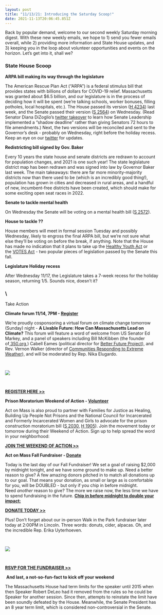 ```yaml
---
layout: post
title: "11/13/21: Introducing the Saturday Scoop!"
date: 2021-11-13T20:06:45.851Z
---
```

Back by popular demand, welcome to our second weekly Saturday morning digest. With these new weekly emails, we hope to 1) send you fewer emails overall, while 2) providing more information and State House updates, and 3) keeping you in the loop about volunteer opportunities and events on the horizon. Let’s get into it, shall we?

### State House Scoop

**ARPA bill making its way through the legislature**

The American Rescue Plan Act (“ARPA”) is a federal stimulus bill that provides states with billions of dollars for COVID-19 relief. Massachusetts was granted about $6.5 billion, and our legislature is in the process of deciding how it will be spent (we’re talking schools, worker bonuses, filling potholes, local hospitals, etc.). The House passed its version ([H 4234](https://malegislature.gov/Bills/192/H4234?utm_medium=&emci=514e6e1c-3f44-ec11-9820-c896653b26c8&emdi=ea000000-0000-0000-0000-000000000001&ceid={{ContactsEmailID}})) last week, and the Senate passed their version ([S 2564](https://malegislature.gov/Bills/192/S2564?utm_medium=&emci=514e6e1c-3f44-ec11-9820-c896653b26c8&emdi=ea000000-0000-0000-0000-000000000001&ceid={{ContactsEmailID}})) on Wednesday. (Read Senator Diana DiZoglio’s [twitter takeover](https://twitter.com/act_on_mass/status/1456739997273542664?utm_medium=&emci=514e6e1c-3f44-ec11-9820-c896653b26c8&emdi=ea000000-0000-0000-0000-000000000001&ceid={{ContactsEmailID}}) to learn how Senate Leadership implemented a “shadow deadline” rather than giving Senators 72 hours to file amendments.) Next, the two versions will be reconciled and sent to the Governor’s desk - probably on Wednesday, right before the holiday recess. Keep an eye on our [twitter](https://twitter.com/act_on_mass?utm_medium=&emci=514e6e1c-3f44-ec11-9820-c896653b26c8&emdi=ea000000-0000-0000-0000-000000000001&ceid={{ContactsEmailID}}) for updates.



**Redistricting bill signed by Gov. Baker**

Every 10 years the state house and senate districts are redrawn to account for population changes, and 2021 is one such year! The state legislature district map has been redrawn and was signed into law by Governor Baker last week. The main takeaways: there are far more minority-majority districts now than there used to be (which is an incredibly good thing!), population has grown in cities and decreased in rural areas, and a handful of new, incumbent-free districts have been created, which should make for some exciting open seat races in 2022.



**Senate to tackle mental health**

On Wednesday the Senate will be voting on a mental health bill ([S 2572](https://malegislature.gov/Bills/192/S2572?utm_medium=&emci=514e6e1c-3f44-ec11-9820-c896653b26c8&emdi=ea000000-0000-0000-0000-000000000001&ceid={{ContactsEmailID}})).



**House to tackle ??**

House members will meet in formal session Tuesday and possibly Wednesday, likely to engross the final ARPA bill, but we’re not sure what else they’ll be voting on before the break, if anything. Note that the House has made no indication that it plans to take up the [Healthy Youth Act](https://actonmass.org/bills/healthy-youth-act/?utm_medium=&emci=514e6e1c-3f44-ec11-9820-c896653b26c8&emdi=ea000000-0000-0000-0000-000000000001&ceid={{ContactsEmailID}}) or the [VOTES Act](https://actonmass.org/bills/same-voter-day-registration/?utm_medium=&emci=514e6e1c-3f44-ec11-9820-c896653b26c8&emdi=ea000000-0000-0000-0000-000000000001&ceid={{ContactsEmailID}}) - two popular pieces of legislation passed by the Senate this fall.



**Legislature Holiday recess** 

After Wednesday 11/17, the Legislature takes a 7-week recess for the holiday season, returning 1/5. Sounds nice, doesn’t it?

### \
Take Action

**Climate forum 11/14, 7PM - [Register](http://bit.ly/massclimateaction?utm_medium=&emci=514e6e1c-3f44-ec11-9820-c896653b26c8&emdi=ea000000-0000-0000-0000-000000000001&ceid={{ContactsEmailID}})**

We’re proudly cosponsoring a virtual forum on climate change tomorrow (Sunday) night - **A Livable Future: How Can Massachusetts Lead on Climate?** This forum will feature a word of welcome from US Senator Ed Markey, and a panel of speakers including Bill McKibben (the founder of[ 350.org](http://350.org/?utm_medium=&emci=514e6e1c-3f44-ec11-9820-c896653b26c8&emdi=ea000000-0000-0000-0000-000000000001&ceid={{ContactsEmailID}}),) Cabell Eames (political director for [Better Future Project](https://www.betterfutureproject.org/?utm_medium=&emci=514e6e1c-3f44-ec11-9820-c896653b26c8&emdi=ea000000-0000-0000-0000-000000000001&ceid={{ContactsEmailID}})), and Rev. Vernon Walker (director of [Communities Responding to Extreme Weather](https://www.climatecrew.org/?locale=en&utm_medium=&emci=514e6e1c-3f44-ec11-9820-c896653b26c8&emdi=ea000000-0000-0000-0000-000000000001&ceid={{ContactsEmailID}})), and will be moderated by Rep. Nika Elugardo.

 

![](https://nvlupin.blob.core.windows.net/images/van/EA/EA007/1/90151/images/Nov%2014%20Flier%20as%20of%20110921.png)

 

**[REGISTER HERE >>](http://bit.ly/massclimateaction?utm_medium=&emci=514e6e1c-3f44-ec11-9820-c896653b26c8&emdi=ea000000-0000-0000-0000-000000000001&ceid={{ContactsEmailID}})**

**Prison Moratorium Weekend of Action - [Volunteer](https://docs.google.com/forms/d/e/1FAIpQLSeRUEIol5ELxqget3oi2ODYDofXdVQdABLcDPAekXv4al3DkA/viewform?utm_medium=&emci=514e6e1c-3f44-ec11-9820-c896653b26c8&emdi=ea000000-0000-0000-0000-000000000001&ceid={{ContactsEmailID}})**

Act on Mass is also proud to partner with Families for Justice as Healing, Building Up People Not Prisons and the National Council for Incarcerated and Formerly Incarcerated Women and Girls to advocate for the prison construction moratorium bill ([S 2030](https://malegislature.gov/Bills/192/S2030?utm_medium=&emci=514e6e1c-3f44-ec11-9820-c896653b26c8&emdi=ea000000-0000-0000-0000-000000000001&ceid={{ContactsEmailID}}), [H 1905](https://malegislature.gov/Bills/192/H1905?utm_medium=&emci=514e6e1c-3f44-ec11-9820-c896653b26c8&emdi=ea000000-0000-0000-0000-000000000001&ceid={{ContactsEmailID}})). Join the movement today or tomorrow during their Weekend of Action. Sign up to help spread the word in your neighborhood:

**[JOIN THE WEEKEND OF ACTION >>](https://docs.google.com/forms/d/e/1FAIpQLSeRUEIol5ELxqget3oi2ODYDofXdVQdABLcDPAekXv4al3DkA/viewform?utm_medium=&emci=514e6e1c-3f44-ec11-9820-c896653b26c8&emdi=ea000000-0000-0000-0000-000000000001&ceid={{ContactsEmailID}})**

**Act on Mass Fall Fundraiser - [Donate](https://secure.actblue.com/donate/aom2021-fallfundraiser?refcode=11132021-scoop&utm_medium=)**

Today is the last day of our Fall Fundraiser! We set a goal of raising $2,000 by midnight tonight, and we have some ground to make up. Need a better reason to give? A few amazing donors pitched in to match all donations up to our goal. That means your donation, as small or large as is comfortable for you, will be DOUBLED - but only if you chip in before midnight. Need *another* reason to give? The more we raise now, the less time we have to spend fundraising in the future. **[Chip in before midnight to double your impact:](https://secure.actblue.com/donate/aom2021-fallfundraiser?refcode=11132021-scoop&utm_medium=)**

**[DONATE TODAY >>](https://secure.actblue.com/donate/aom2021-fallfundraiser?refcode=11132021-scoop&utm_medium=)**

Plus! Don’t forget about our in-person Walk in the Park fundraiser later today at 2:00PM in Lincoln. Three words: donuts, cider, alpacas. Oh, and the incredible Rep. Erika Uyterhoeven.

 

![](https://nvlupin.blob.core.windows.net/images/van/EA/EA007/1/90151/images/Act%20on%20Mass_Walk%20Fundraiser%20FB_2021_matching.png.png)

 

**[RSVP FOR THE FUNDRAISER >>](https://secure.everyaction.com/sgn_2VTVg02xFEp342DQ9g2?utm_medium=&emci=514e6e1c-3f44-ec11-9820-c896653b26c8&emdi=ea000000-0000-0000-0000-000000000001&ceid={{ContactsEmailID}})**

 **And last, a not-so-fun-fact to kick off your weekend**

The Massachusetts House had term limits for the speaker until 2015 when then Speaker Robert DeLeo had it removed from the rules so he could be Speaker for another session. Since then, attempts to reinstate the limit have been soundly defeated by the House. Meanwhile, the Senate President has an 8 year term limit, which is considered non-controversial in the Senate.